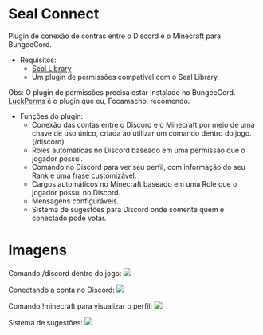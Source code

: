 # Seal Connect
Plugin de conexão de contras entre o Discord e o Minecraft para BungeeCord.

- Requisitos:
    - [Seal Library](https://github.com/Seal-Island/Seal-Library)
    - Um plugin de permissões compatível com o Seal Library.

Obs: O plugin de permissões precisa estar instalado no BungeeCord. [LuckPerms](https://luckperms.net/) é o plugin que eu, Focamacho, recomendo.

- Funções do plugin:
    - Conexão das contas entre o Discord e o Minecraft por meio de uma chave de uso único, criada ao utilizar um comando dentro do jogo. (/discord)
    - Roles automáticas no Discord baseado em uma permissão que o jogador possui.
    - Comando no Discord para ver seu perfil, com informação do seu Rank e uma frase customizável.
    - Cargos automáticos no Minecraft baseado em uma Role que o jogador possui no Discord.    
    - Mensagens configuráveis.
    - Sistema de sugestões para Discord onde somente quem é conectado pode votar.

# Imagens
Comando /discord dentro do jogo:
<img src="https://i.imgur.com/1gKSikh.png">

Conectando a conta no Discord:
<img src="https://i.imgur.com/nPjSlxj.png">

Comando !minecraft para visualizar o perfil:
<img src="https://i.imgur.com/yxm3gM6.png">

Sistema de sugestões:
<img src="https://i.imgur.com/OiSY82q.png">